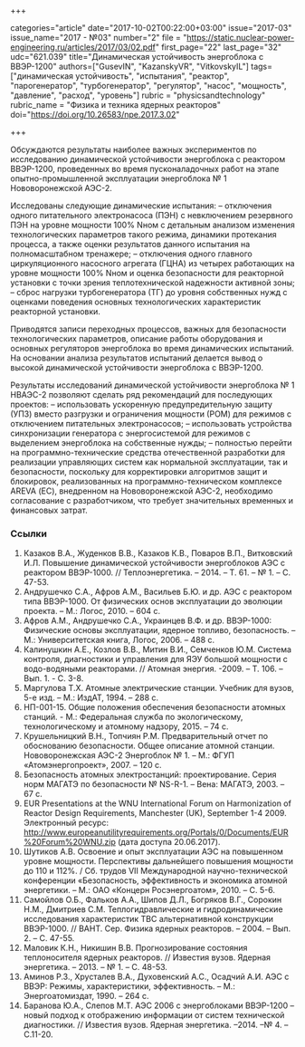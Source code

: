 +++

categories="article"
date="2017-10-02T00:22:00+03:00"
issue="2017-03"
issue_name="2017 - №03"
number="2"
file = "https://static.nuclear-power-engineering.ru/articles/2017/03/02.pdf"
first_page="22"
last_page="32"
udc="621.039"
title="Динамическая устойчивость энергоблока с ВВЭР-1200"
authors=["GusevIN", "KazanskyVR", "VitkovskyIL"]
tags=["динамическая устойчивость", "испытания", "реактор", "парогенератор", "турбогенератор", "регулятор", "насос", "мощность", "давление", "расход", "уровень"]
rubric = "physicsandtechnology"
rubric_name = "Физика и техника ядерных реакторов"
doi="https://doi.org/10.26583/npe.2017.3.02"

+++

Обсуждаются результаты наиболее важных экспериментов по исследованию динамической устойчивости энергоблока с реактором ВВЭР-1200, проведенных во время пусконаладочных работ на этапе опытно-промышленной эксплуатации энергоблока № 1 Нововоронежской АЭС-2.

Исследованы следующие динамические испытания:
– отключения одного питательного электронасоса (ПЭН) с невключением резервного ПЭН на уровне мощности 100% Nном с детальным анализом изменения технологических параметров такого режима, динамики протекания процесса, а также оценки результатов данного испытания на полномасштабном тренажере;
– отключения одного главного циркуляционного насосного агрегата (ГЦНА) из четырех работающих на уровне мощности 100% Nном и оценка безопасности для реакторной установки с точки зрения теплотехнической надежности активной зоны;
– сброс нагрузки турбогенератора (ТГ) до уровня собственных нужд с оценками поведения основных технологических характеристик реакторной установки.

Приводятся записи переходных процессов, важных для безопасности технологических параметров, описание работы оборудования и основных регуляторов энергоблока во время динамических испытаний. На основании анализа результатов испытаний делается вывод о высокой динамической устойчивости энергоблока с ВВЭР-1200.

Результаты исследований динамической устойчивости энергоблока № 1 НВАЭС-2 позволяют сделать ряд рекомендаций для последующих проектов:
– использовать ускоренную предупредительную защиту (УПЗ) вместо разгрузки и ограничения мощности (РОМ) для режимов с отключением питательных электронасосов;
– использовать устройства синхронизации генератора с энергосистемой для режимов с выделением энергоблока на собственные нужды;
– полностью перейти на программно-технические средства отечественной разработки для реализации управляющих систем как нормальной эксплуатации, так и безопасности, поскольку для корректировки алгоритмов защит и блокировок, реализованных на программно-техническом комплексе AREVA (ЕС), внедренном на Нововоронежской АЭС-2, необходимо согласование с разработчиком, что требует значительных временных и финансовых затрат.

### Ссылки

1. Казаков В.А., Жуденков В.В., Казаков К.В., Поваров В.П., Витковский И.Л. Повышение динамической устойчивости энергоблоков АЭС с реактором ВВЭР-1000. // Теплоэнергетика. – 2014. – Т. 61. – № 1. – С. 47-53.
2. Андрушечко С.А., Афров А.М., Васильев Б.Ю. и др. АЭС с реактором типа ВВЭР-1000. От физических основ эксплуатации до эволюции проекта. – М.: Логос, 2010. – 604 с.
3. Афров А.М., Андрушечко С.А., Украинцев В.Ф. и др. ВВЭР-1000: Физические основы эксплуатации, ядерное топливо, безопасность. – М.: Университетская книга, Логос, 2006. – 488 с.
4. Калинушкин А.Е., Козлов В.В., Митин В.И., Семченков Ю.М. Система контроля, диагностики и управления для ЯЭУ большой мощности с водо-водяными реакторами. // Атомная энергия. -2009. – Т. 106. – Вып. 1. - С. 3-8.
5. Маргулова Т.Х. Атомные электрические станции. Учебник для вузов, 5-е изд. – М.: ИздАТ, 1994. – 288 с.
6. НП-001-15. Общие положения обеспечения безопасности атомных станций. - М.: Федеральная служба по экологическому, технологическому и атомному надзору, 2015. – 74 с.
7. Крушельницкий В.Н., Топчиян Р.М. Предварительный отчет по обоснованию безопасности. Общее описание атомной станции. Нововоронежская АЭС-2 Энергоблок № 1. – М.: ФГУП «Атомэнергопроект», 2007. – 120 c.
8. Безопасность атомных электростанций: проектирование. Серия норм МАГАТЭ по безопасности № NS-R-1. – Вена: МАГАТЭ, 2003. – 67 c.
9. EUR Presentations at the WNU International Forum on Harmonization of Reactor Design Requirements, Manchester (UK), September 1-4 2009. Электронный ресурс: http://www.europeanutilityrequirements.org/Portals/0/Documents/EUR%20Forum%20WNU.zip (дата доступа 20.06.2017).
10. Шутиков А.В. Освоение и опыт эксплуатации АЭС на повышенном уровне мощности. Перспективы дальнейшего повышения мощности до 110 и 112%. / Сб. трудов VII Международной научно-технической конференции «Безопасность, эффективность и экономика атомной энергетики. – М.: ОАО «Концерн Росэнергоатом», 2010. – С. 5-6.
11. Самойлов О.Б., Фальков А.А., Шипов Д.Л., Богряков В.Г., Сорокин Н.М., Дмитриев С.М. Теплогидравлические и гидродинамические исследования характеристик ТВС альтернативной конструкции ВВЭР-1000. // ВАНТ. Сер. Физика ядерных реакторов. – 2004. – Вып. 2. – С. 47-55.
12. Маловик К.Н., Никишин В.В. Прогнозирование состояния теплоносителя ядерных реакторов. // Известия вузов. Ядерная энергетика. – 2013. – № 1. – С. 48-53.
13. Аминов Р.З., Хрусталев В.А., Духовенский А.С., Осадчий А.И. АЭС с ВВЭР: Режимы, характеристики, эффективность. – М.: Энергоатомиздат, 1990. – 264 с.
14. Баранова Ю.А., Слепов М.Т. АЭС 2006 с энергоблоками ВВЭР-1200 – новый подход к отображению информации от систем технической диагностики. // Известия вузов. Ядерная энергетика. –2014. –№ 4. – С.11-20.